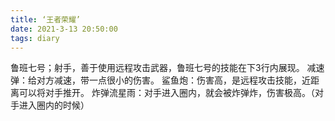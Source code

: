 ```yaml
---
title: ‘王者荣耀’
date: 2021-3-13 20:50:00
tags: diary
---
```

鲁班七号；射手，善于使用远程攻击武器，鲁班七号的技能在下3行内展现。
减速弹：给对方减速，带一点很小的伤害。
鲨鱼炮：伤害高，是远程攻击技能，近距离可以将对手推开。
炸弹流星雨：对手进入圈内，就会被炸弹炸，伤害极高。（对手进入圈内的时候）
